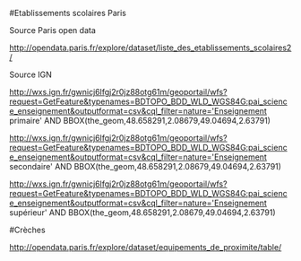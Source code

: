 #Etablissements scolaires Paris

Source Paris open data 

http://opendata.paris.fr/explore/dataset/liste_des_etablissements_scolaires2/

Source IGN

http://wxs.ign.fr/gwnicj6lfgj2r0jz88otg61m/geoportail/wfs?request=GetFeature&typenames=BDTOPO_BDD_WLD_WGS84G:pai_science_enseignement&outputformat=csv&cql_filter=nature='Enseignement primaire' AND BBOX(the_geom,48.658291,2.08679,49.04694,2.63791)

http://wxs.ign.fr/gwnicj6lfgj2r0jz88otg61m/geoportail/wfs?request=GetFeature&typenames=BDTOPO_BDD_WLD_WGS84G:pai_science_enseignement&outputformat=csv&cql_filter=nature='Enseignement secondaire' AND BBOX(the_geom,48.658291,2.08679,49.04694,2.63791)	

http://wxs.ign.fr/gwnicj6lfgj2r0jz88otg61m/geoportail/wfs?request=GetFeature&typenames=BDTOPO_BDD_WLD_WGS84G:pai_science_enseignement&outputformat=csv&cql_filter=nature='Enseignement supérieur' AND BBOX(the_geom,48.658291,2.08679,49.04694,2.63791)	

#Crèches

http://opendata.paris.fr/explore/dataset/equipements_de_proximite/table/


